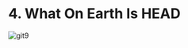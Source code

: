 # 4. What On Earth Is HEAD

![git9](https://user-images.githubusercontent.com/50626798/228793903-a0f0d5c4-5076-4bda-ade0-6af1b33aeacc.png)
